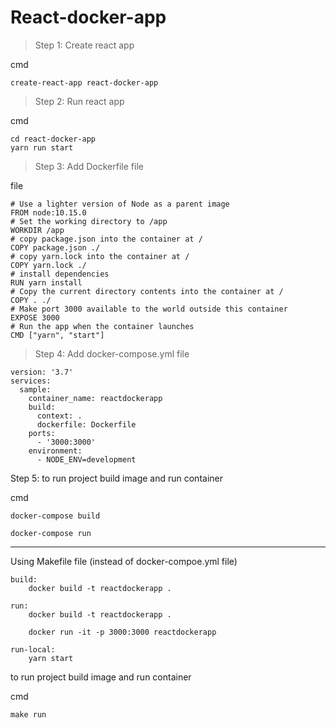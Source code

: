 # React-docker-app

> Step 1: Create react app

cmd
```
create-react-app react-docker-app
```

> Step 2: Run react app 

cmd
```
cd react-docker-app
yarn run start
```

> Step 3: Add Dockerfile file

file
```
# Use a lighter version of Node as a parent image 
FROM node:10.15.0
# Set the working directory to /app 
WORKDIR /app
# copy package.json into the container at / 
COPY package.json ./
# copy yarn.lock into the container at / 
COPY yarn.lock ./
# install dependencies 
RUN yarn install
# Copy the current directory contents into the container at / 
COPY . ./
# Make port 3000 available to the world outside this container 
EXPOSE 3000
# Run the app when the container launches 
CMD ["yarn", "start"]
```

> Step 4: Add docker-compose.yml file

```
version: '3.7'
services:
  sample:
    container_name: reactdockerapp
    build:
      context: .
      dockerfile: Dockerfile
    ports:
      - '3000:3000'
    environment:
      - NODE_ENV=development

```


Step 5: to run project build image and run container

cmd
```	
docker-compose build 

docker-compose run 
```


--------------------------------------------------- 


Using Makefile file (instead of docker-compoe.yml file)

```
build:
	docker build -t reactdockerapp . 

run:
	docker build -t reactdockerapp .
	
	docker run -it -p 3000:3000 reactdockerapp  

run-local:
	yarn start

```

to run project build image and run container

cmd
```	
make run 
```
